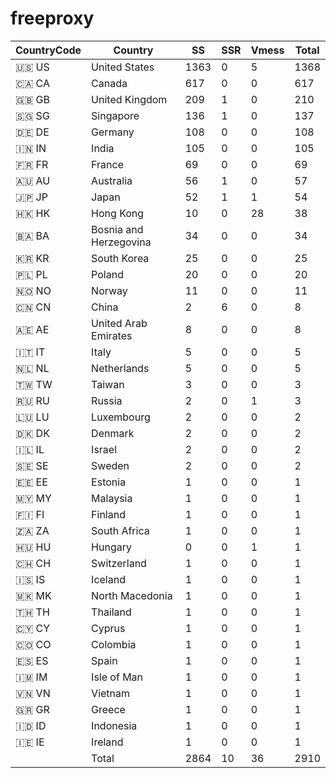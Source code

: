 # freeproxy

|CountryCode|Country|SS|SSR|Vmess|Total|
|  ----  | ----  |  ----  | ----  |  ----  | ----  |
|🇺🇸 US|United States|1363|0|5|1368|
|🇨🇦 CA|Canada|617|0|0|617|
|🇬🇧 GB|United Kingdom|209|1|0|210|
|🇸🇬 SG|Singapore|136|1|0|137|
|🇩🇪 DE|Germany|108|0|0|108|
|🇮🇳 IN|India|105|0|0|105|
|🇫🇷 FR|France|69|0|0|69|
|🇦🇺 AU|Australia|56|1|0|57|
|🇯🇵 JP|Japan|52|1|1|54|
|🇭🇰 HK|Hong Kong|10|0|28|38|
|🇧🇦 BA|Bosnia and Herzegovina|34|0|0|34|
|🇰🇷 KR|South Korea|25|0|0|25|
|🇵🇱 PL|Poland|20|0|0|20|
|🇳🇴 NO|Norway|11|0|0|11|
|🇨🇳 CN|China|2|6|0|8|
|🇦🇪 AE|United Arab Emirates|8|0|0|8|
|🇮🇹 IT|Italy|5|0|0|5|
|🇳🇱 NL|Netherlands|5|0|0|5|
|🇹🇼 TW|Taiwan|3|0|0|3|
|🇷🇺 RU|Russia|2|0|1|3|
|🇱🇺 LU|Luxembourg|2|0|0|2|
|🇩🇰 DK|Denmark|2|0|0|2|
|🇮🇱 IL|Israel|2|0|0|2|
|🇸🇪 SE|Sweden|2|0|0|2|
|🇪🇪 EE|Estonia|1|0|0|1|
|🇲🇾 MY|Malaysia|1|0|0|1|
|🇫🇮 FI|Finland|1|0|0|1|
|🇿🇦 ZA|South Africa|1|0|0|1|
|🇭🇺 HU|Hungary|0|0|1|1|
|🇨🇭 CH|Switzerland|1|0|0|1|
|🇮🇸 IS|Iceland|1|0|0|1|
|🇲🇰 MK|North Macedonia|1|0|0|1|
|🇹🇭 TH|Thailand|1|0|0|1|
|🇨🇾 CY|Cyprus|1|0|0|1|
|🇨🇴 CO|Colombia|1|0|0|1|
|🇪🇸 ES|Spain|1|0|0|1|
|🇮🇲 IM|Isle of Man|1|0|0|1|
|🇻🇳 VN|Vietnam|1|0|0|1|
|🇬🇷 GR|Greece|1|0|0|1|
|🇮🇩 ID|Indonesia|1|0|0|1|
|🇮🇪 IE|Ireland|1|0|0|1|
||Total|2864|10|36|2910|
